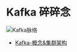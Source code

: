 # Kafka 碎碎念

![Kafka脉络](https://github.com/Whojohn/learn/blob/master/kafkalearn/docs/pic/kafka.svg?raw=true)

-  [Kafka-概念&集群架构](https://github.com/Whojohn/learn/blob/master/kafkalearn/docs/Kafka-概念&基本架构.md)




